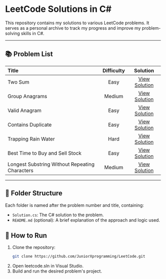 # LeetCode Solutions in C#

This repository contains my solutions to various LeetCode problems. It serves as a personal archive to track my progress and improve my problem-solving skills in C#.

---

## 📚 Problem List

Title | Difficulty | Solution |
|:------|:-----------:|:--------:|
Two Sum | Easy | [View Solution](https://github.com/JuniorXprogramming/LeetCode/blob/main/LeetCodeSolutions/TwoSum/README.md) |
Group Anagrams | Medium | [View Solution](https://github.com/JuniorXprogramming/LeetCode/blob/main/LeetCodeSolutions/GroupAnagram/README.md) |
Valid Anagram | Easy | [View Solution](https://github.com/JuniorXprogramming/LeetCode/blob/main/LeetCodeSolutions/ValidAnagram/README.md) |
Contains Duplicate | Easy | [View Solution](https://github.com/JuniorXprogramming/LeetCode/blob/main/LeetCodeSolutions/Contains%20Duplicate/README.md) |
Trapping Rain Water | Hard | [View Solution]() |
Best Time to Buy and Sell Stock | Easy | [View Solution]() |
Longest Substring Without Repeating Characters | Medium | [View Solution]() |
---

## 📁 Folder Structure

Each folder is named after the problem number and title, containing:

- `Solution.cs`: The C# solution to the problem.
- `README.md` (optional): A brief explanation of the approach and logic used.

## 🚀 How to Run

1. Clone the repository:
   ```bash
   git clone https://github.com/JuniorXprogramming/LeetCode.git
2. Open leetcode.sln in Visual Studio.
3. Build and run the desired problem's project.
